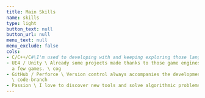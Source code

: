 ```yaml
---
title: Main Skills
name: skills
type: light
button_text: null
button_url: null
menu_text: null
menu_exclude: false
cols:
- C/C++/C#\I'm used to developing with and keeping exploring those languages. \ code
- UE4 / Unity \ Already some projects made thanks to those game engines, including
  a few games. \ cog
- GitHub / Perforce \ Version control always accompanies the development of my projects.
  \ code-branch
- Passion \ I love to discover new tools and solve algorithmic problems! \ heart
---
```


